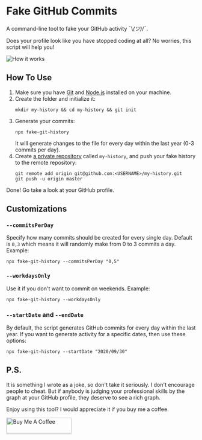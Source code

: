 # Fake GitHub Commits

A command-line tool to fake your GitHub activity ¯\\_(ツ)_/¯.

Does your profile look like you have stopped coding at all? 
No worries, this script will help you!

<img src="https://dl.dropboxusercontent.com/s/q2iinti6v0zbhzs/contributions.gif?dl=0" alt="How it works" />

## How To Use

1. Make sure you have [Git](https://git-scm.com/book/en/v2/Getting-Started-Installing-Git) and [Node.js](https://nodejs.org/en/download/) installed on your machine. 
2. Create the folder and initialize it:
    ```shell script
    mkdir my-history && cd my-history && git init
    ```
3. Generate your commits: 
    ```shell script
    npx fake-git-history
   ```
   It will generate changes to the file for every day within the last year (0-3 commits per day).
4. Create [a private repository](https://github.com/new) called `my-history`,
and push your fake history to the remote repository:
    ```shell script
    git remote add origin git@github.com:<USERNAME>/my-history.git
    git push -u origin master
    ```

Done! Go take a look at your GitHub profile.

## Customizations

### `--commitsPerDay`

Specify how many commits should be created for every single day. 
Default is `0,3` which means it will randomly make from 0 to 3 commits a day. Example:
```shell script
npx fake-git-history --commitsPerDay "0,5"
```

### `--workdaysOnly`

Use it if you don't want to commit on weekends. Example:

```shell script
npx fake-git-history --workdaysOnly
```

### `--startDate` and `--endDate`

By default, the script generates GitHub commits for every day within the last year. 
If you want to generate activity for a specific dates, then use these options:

```shell script
npx fake-git-history --startDate "2020/09/30"
```

## P.S.

It is something I wrote as a joke, so don't take it seriously. I don't encourage people to cheat. But if anybody is judging your professional skills by the graph at your GitHub profile, they deserve to see a rich graph.

Enjoy using this tool? I would appreciate it if you buy me a coffee.
 
<a href="https://www.buymeacoffee.com/artiebits" target="_blank"><img src="https://www.buymeacoffee.com/assets/img/custom_images/orange_img.png" alt="Buy Me A Coffee" style="height: 41px !important;width: 174px !important;box-shadow: 0px 3px 2px 0px rgba(190, 190, 190, 0.5) !important;-webkit-box-shadow: 0px 3px 2px 0px rgba(190, 190, 190, 0.5) !important;" ></a>

